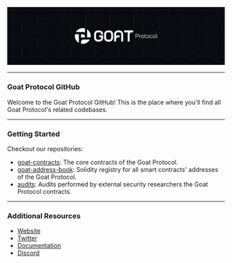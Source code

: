 
<img width="1500" alt="Banner-goatfi" src="https://raw.githubusercontent.com/goatfi/assets/main/headers/Github.png">

---

### Goat Protocol GitHub

Welcome to the Goat Protocol GitHub! This is the place where you'll find all Goat Protocol's related codebases.

---

### Getting Started

Checkout our repositories:
- [goat-contracts](https://github.com/goatfi/contracts): The core contracts of the Goat Protocol.
- [goat-address-book](https://github.com/goatfi/goat-address-book): Solidity registry for all smart contracts' addresses of the Goat Protocol.
- [audits](https://github.com/goatfi/audits): Audits performed by external security researchers the Goat Protocol contracts.

---

### Additional Resources

- [Website](https://goat.fi)
- [Twitter](https://twitter.com/goatfidao)
- [Documentation](https://docs.goat.fi)
- [Discord](https://discord.gg/yJbFBW6j)
